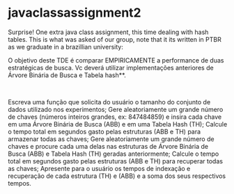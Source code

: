 # javaclassassignment2
Surprise! One extra java class assignment, this time dealing with hash tables.
This is what was asked of our group, note that it its written in PTBR as we graduate in a brazillian university:

O objetivo deste TDE é comparar EMPIRICAMENTE a performance de duas estratégicas de busca. Vc deverá utilizar implementações anteriores de Árvore Binária de Busca e Tabela hash**.

 

Escreva uma função que solicita do usuário o tamanho do conjunto de dados utilizado nos experimentos;
Gere aleatoriamente um grande número de chaves (números inteiros grandes, ex: 847484859) e insira cada chave em uma Árvore Binária de Busca (ABB) e em uma Tabela Hash (TH);
Calcule o tempo total em segundos gasto pelas estruturas (ABB e TH) para armazenar todas as chaves;
Gere aleatoriamente um grande número de chaves e procure cada uma delas nas estruturas de Árvore Binária de Busca (ABB) e Tabela Hash (TH) geradas anteriormente;
Calcule o tempo total em segundos gasto pelas estruturas (ABB e TH) para recuperar todas as chaves;
Apresente para o usuário os tempos de indexação e recuperação de cada estrutura (TH) e (ABB) e a soma dos seus respectivos tempos.
